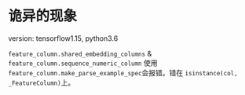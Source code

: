 # 诡异的现象
version: tensorflow1.15, python3.6

`feature_column.shared_embedding_columns` & `feature_column.sequence_numeric_column` 使用 `feature_column.make_parse_example_spec`会报错。错在 `isinstance(col, _FeatureColumn)`上。
